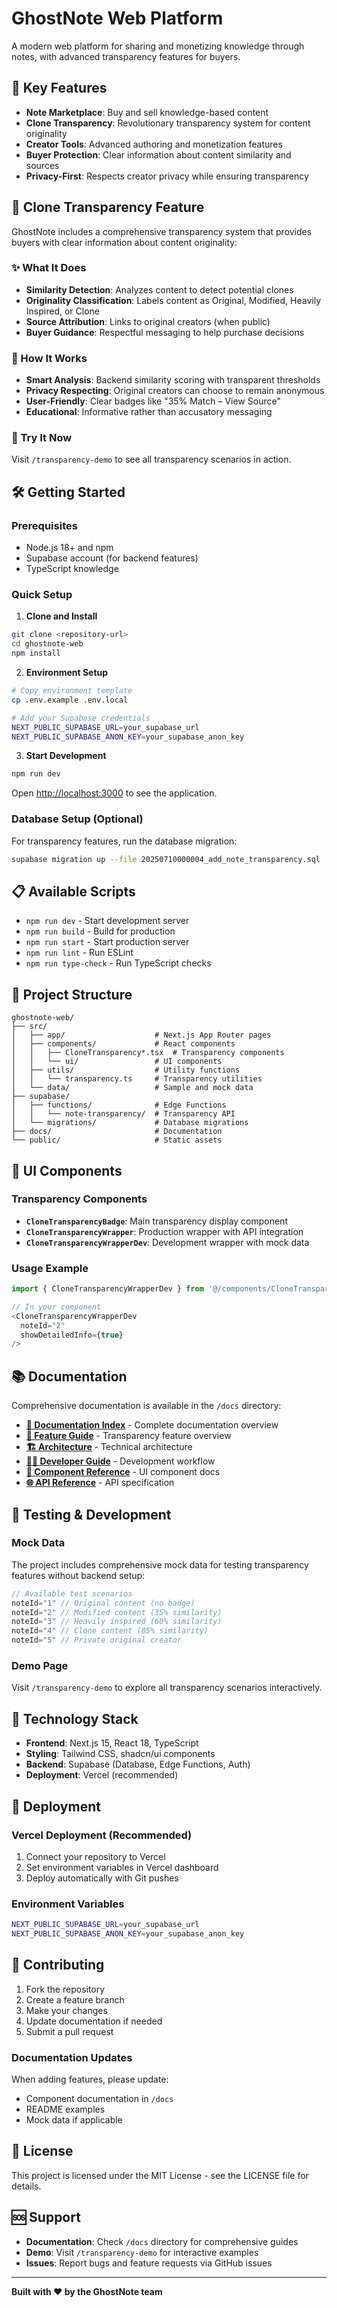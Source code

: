 # GhostNote Web Platform

A modern web platform for sharing and monetizing knowledge through notes, with advanced transparency features for buyers.

## 🌟 Key Features

- **Note Marketplace**: Buy and sell knowledge-based content
- **Clone Transparency**: Revolutionary transparency system for content originality
- **Creator Tools**: Advanced authoring and monetization features
- **Buyer Protection**: Clear information about content similarity and sources
- **Privacy-First**: Respects creator privacy while ensuring transparency

## 🚀 Clone Transparency Feature

GhostNote includes a comprehensive transparency system that provides buyers with clear information about content originality:

### ✨ What It Does
- **Similarity Detection**: Analyzes content to detect potential clones
- **Originality Classification**: Labels content as Original, Modified, Heavily Inspired, or Clone
- **Source Attribution**: Links to original creators (when public)
- **Buyer Guidance**: Respectful messaging to help purchase decisions

### 🎯 How It Works
- **Smart Analysis**: Backend similarity scoring with transparent thresholds
- **Privacy Respecting**: Original creators can choose to remain anonymous
- **User-Friendly**: Clear badges like "35% Match – View Source"
- **Educational**: Informative rather than accusatory messaging

### 🧪 Try It Now
Visit `/transparency-demo` to see all transparency scenarios in action.

## 🛠️ Getting Started

### Prerequisites
- Node.js 18+ and npm
- Supabase account (for backend features)
- TypeScript knowledge

### Quick Setup

1. **Clone and Install**
```bash
git clone <repository-url>
cd ghostnote-web
npm install
```

2. **Environment Setup**
```bash
# Copy environment template
cp .env.example .env.local

# Add your Supabase credentials
NEXT_PUBLIC_SUPABASE_URL=your_supabase_url
NEXT_PUBLIC_SUPABASE_ANON_KEY=your_supabase_anon_key
```

3. **Start Development**
```bash
npm run dev
```

Open [http://localhost:3000](http://localhost:3000) to see the application.

### Database Setup (Optional)
For transparency features, run the database migration:
```bash
supabase migration up --file 20250710000004_add_note_transparency.sql
```

## 📋 Available Scripts

- `npm run dev` - Start development server
- `npm run build` - Build for production
- `npm run start` - Start production server
- `npm run lint` - Run ESLint
- `npm run type-check` - Run TypeScript checks

## 📁 Project Structure

```
ghostnote-web/
├── src/
│   ├── app/                    # Next.js App Router pages
│   ├── components/             # React components
│   │   ├── CloneTransparency*.tsx  # Transparency components
│   │   └── ui/                 # UI components
│   ├── utils/                  # Utility functions
│   │   └── transparency.ts     # Transparency utilities
│   └── data/                   # Sample and mock data
├── supabase/
│   ├── functions/              # Edge Functions
│   │   └── note-transparency/  # Transparency API
│   └── migrations/             # Database migrations
├── docs/                       # Documentation
└── public/                     # Static assets
```

## 🎨 UI Components

### Transparency Components
- **`CloneTransparencyBadge`**: Main transparency display component
- **`CloneTransparencyWrapper`**: Production wrapper with API integration
- **`CloneTransparencyWrapperDev`**: Development wrapper with mock data

### Usage Example
```typescript
import { CloneTransparencyWrapperDev } from '@/components/CloneTransparencyWrapperDev';

// In your component
<CloneTransparencyWrapperDev 
  noteId="2" 
  showDetailedInfo={true} 
/>
```

## 📚 Documentation

Comprehensive documentation is available in the `/docs` directory:

- **[📖 Documentation Index](./docs/README.md)** - Complete documentation overview
- **[🎯 Feature Guide](./docs/TRANSPARENCY_FEATURE.md)** - Transparency feature overview
- **[🏗️ Architecture](./docs/ARCHITECTURE.md)** - Technical architecture
- **[👨‍💻 Developer Guide](./docs/DEVELOPER_GUIDE.md)** - Development workflow
- **[🧩 Component Reference](./docs/COMPONENT_REFERENCE.md)** - UI component docs
- **[🌐 API Reference](./docs/API_REFERENCE.md)** - API specification

## 🧪 Testing & Development

### Mock Data
The project includes comprehensive mock data for testing transparency features without backend setup:

```typescript
// Available test scenarios
noteId="1" // Original content (no badge)
noteId="2" // Modified content (35% similarity)
noteId="3" // Heavily inspired (60% similarity)
noteId="4" // Clone content (85% similarity)
noteId="5" // Private original creator
```

### Demo Page
Visit `/transparency-demo` to explore all transparency scenarios interactively.

## 🔧 Technology Stack

- **Frontend**: Next.js 15, React 18, TypeScript
- **Styling**: Tailwind CSS, shadcn/ui components
- **Backend**: Supabase (Database, Edge Functions, Auth)
- **Deployment**: Vercel (recommended)

## 🚀 Deployment

### Vercel Deployment (Recommended)
1. Connect your repository to Vercel
2. Set environment variables in Vercel dashboard
3. Deploy automatically with Git pushes

### Environment Variables
```bash
NEXT_PUBLIC_SUPABASE_URL=your_supabase_url
NEXT_PUBLIC_SUPABASE_ANON_KEY=your_supabase_anon_key
```

## 🤝 Contributing

1. Fork the repository
2. Create a feature branch
3. Make your changes
4. Update documentation if needed
5. Submit a pull request

### Documentation Updates
When adding features, please update:
- Component documentation in `/docs`
- README examples
- Mock data if applicable

## 📄 License

This project is licensed under the MIT License - see the LICENSE file for details.

## 🆘 Support

- **Documentation**: Check `/docs` directory for comprehensive guides
- **Demo**: Visit `/transparency-demo` for interactive examples
- **Issues**: Report bugs and feature requests via GitHub issues

---

**Built with ❤️ by the GhostNote team**
